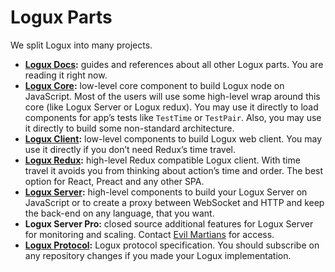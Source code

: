 # Logux Parts

We split Logux into many projects.

* **[Logux Docs]:** guides and references about all other Logux parts.
  You are reading it right now.
* **[Logux Core]:**  low-level core component to build Logux node on JavaScript.
  Most of the users will use some high-level wrap around this core
  (like Logux Server or Logux redux). You may use it directly to load
  components for app’s tests like `TestTime` or `TestPair`. Also, you may use
  it directly to build some non-standard architecture.
* **[Logux Client]:** low-level components to build Logux web client.
  You may use it directly if you don’t need Redux’s time travel.
* **[Logux Redux]:** high-level Redux compatible Logux client.
  With time travel it avoids you from thinking about action’s time and order.
  The best option for React, Preact and any other SPA.
* **[Logux Server]:** high-level components to build your Logux Server
  on JavaScript or to create a proxy between WebSocket and HTTP and keep
  the back-end on any language, that you want.
* **Logux Server Pro:** closed source additional features for Logux Server
  for monitoring and scaling. Contact [Evil Martians] for access.
* **[Logux Protocol]:** Logux protocol specification. You should subscribe
  on any repository changes if you made your Logux implementation.

[Logux Protocol]: https://github.com/logux/protocol
[Evil Martians]: https://evilmartians.com/
[Logux Client]: https://github.com/logux/client
[Logux Server]: https://github.com/logux/server
[Logux Redux]: https://github.com/logux/redux
[Logux Core]: https://github.com/logux/core
[Logux Docs]: https://github.com/logux/logux
